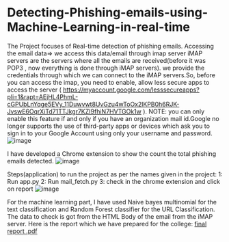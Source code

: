 # Detecting-Phishing-emails-using-Machine-Learning-in-real-time
The Project focuses of Real-time detection of phishing emails. 
Accessing the email data=> we access this data/email through imap server
iMAP servers are the servers where all the emails are received(before it was POP3 , now everything is done through iMAP servers).
we provide the credentials through which we can connect to the iMAP servers.So, before you can access the imap, you need to enable, allow less secure apps to access the server ( https://myaccount.google.com/lesssecureapps?pli=1&rapt=AEjHL4PhmL-cGPUbLnYqge5EVy_11Duwvwt8UvGzu4wToOx2lKPB0h6RJK-JvswE6OqrXiTd71TTJkgr7KZI9fhiN7HVTGOk1w ).
NOTE: you can only enable this feature if and only if you have an organization mail id.Google no longer supports the use of third-party apps or devices which ask you to sign in to your Google Account using only your username and password.
![image](https://user-images.githubusercontent.com/63045800/183743473-63e148fa-8e26-47df-801e-c577150c4cb2.png)

I have developed a Chrome extension to show the count the total phishing emails detected.
![image](https://user-images.githubusercontent.com/63045800/183746386-c6684b88-b1e0-4e35-b3b7-642090233f8a.png)

Steps(application) to run the project as per the names given in the project:
1: Run app.py 
2: Run mail_fetch.py 
3: check in the chrome extension and click on report
![image](https://user-images.githubusercontent.com/63045800/183746869-28965ee7-2769-4f00-87ed-f204493d02db.png)

For the machine learning part, I have used Naive bayes multinomial for the text classification and Random Forest classifier for the URL Classification. The data to check is got from the HTML Body of the email from the iMAP server.
Here is the report which we have prepared for the college:
[final report .pdf](https://github.com/Bharath-ctrl/Detecting-Phishing-emails-using-Machine-Learning/files/9294067/final.report.pdf)
